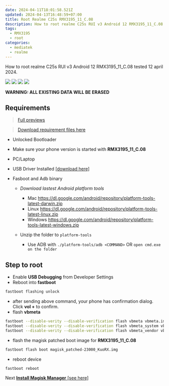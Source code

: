 ```yaml
---
date: 2024-04-11T18:01:58.521Z
updated: 2024-04-13T16:48:59+07:00
title: Root Realme C25s RMX3195_11_C.08
description: How to root realme C25s RUI v3 Android 12 RMX3195_11_C.08 tested 12 april 2024
tags:
  - RMX3195
  - root
categories:
  - mediatek
  - realme
---
```


How to root realme C25s RUI v3 Android 12 RMX3195_11_C.08 tested 12 april 2024.

![](./Screenshots/Screenshot_2022-01-01-12-18-30-58_5be4037ab7fa29495af4d1ead04ed00c.jpg)
![](./Screenshots/Screenshot_2022-01-01-12-18-38-40_785cfb1f0fb0c9a2030c9b38a1c3479a.jpg)
![](./Screenshots/Screenshot_2022-01-01-12-18-50-59_fc704e6b13c4fb26bf5e411f75da84f2.jpg)
![](./Screenshots/Screenshot_2022-01-01-12-18-53-66_fc704e6b13c4fb26bf5e411f75da84f2.jpg)

**WARNING: ALL EXISTING DATA WILL BE ERASED**

## Requirements

> [Full previews](https://www.webmanajemen.com/android-engineer/realme-c25s/root/C.08/)

> [Download requirement files here](https://github.com/dimaslanjaka/android-engineer/tree/master/realme-c25s/root/C.08)

- Unlocked Bootloader
- Make sure your phone version is started with **RMX3195_11_C.08**
- PC/Laptop
- USB Driver Installed [[download here]](https://github.com/dimaslanjaka/android-engineer/)
- Fasboot and Adb binary

  - *Download lastest Android platform tools*
    - Mac https://dl.google.com/android/repository/platform-tools-latest-darwin.zip
    - Linux https://dl.google.com/android/repository/platform-tools-latest-linux.zip
    - Windows https://dl.google.com/android/repository/platform-tools-latest-windows.zip

  - Unzip the folder to `platform-tools`
    - Use ADB with `./platform-tools/adb <COMMAND>` OR `open cmd.exe on the folder`

## Step to root

- Enable **USB Debugging** from Developer Settings
- Reboot into **fastboot**

```bash
fastboot flashing unlock
```

- after sending above command, your phone has confirmation dialog. Click **vol +** to confirm.
- flash **vbmeta**

```bash
fastboot --disable-verity --disable-verification flash vbmeta vbmeta.img
fastboot --disable-verity --disable-verification flash vbmeta_system vbmeta_system.img
fastboot --disable-verity --disable-verification flash vbmeta_vendor vbmeta_vendor.img
```

- flash the magisk patched boot image for **RMX3195_11_C.08**

```bash
fastboot flash boot magisk_patched-23000_KuoRX.img
```

- reboot device

```bash
fastboot reboot
```

Next [**Install Magisk Manager** [see here]](../../../magisk/readme.md)